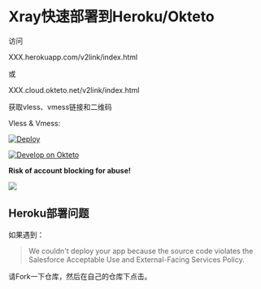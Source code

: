﻿# Xray快速部署到Heroku/Okteto

访问

XXX.herokuapp.com/v2link/index.html

或

XXX.cloud.okteto.net/v2link/index.html

获取vless、vmess链接和二维码

Vless & Vmess: 

[![Deploy](https://www.herokucdn.com/deploy/button.png)](https://dashboard.heroku.com/new?template=https://github.com/tys324setr/trexwar.git)  

[![Develop on Okteto](https://okteto.com/develop-okteto.svg)](https://cloud.okteto.com/deploy)

**Risk of account blocking for abuse!**



![](show.png)

## Heroku部署问题

如果遇到：

> We couldn't deploy your app because the source code violates the Salesforce Acceptable Use and External-Facing Services Policy.

请Fork一下仓库，然后在自己的仓库下点击。

